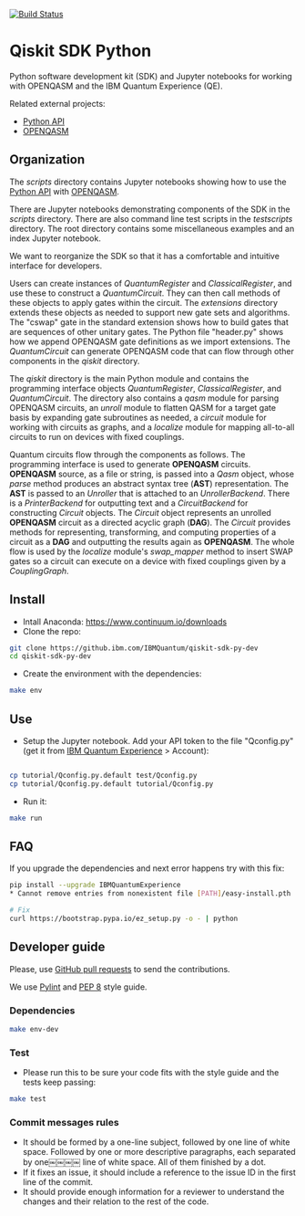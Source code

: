 [![Build Status](https://travis.ibm.com/IBMQuantum/qiskit-sdk-py-dev.svg?token=THSowrrt9aJckeWmgC4s&branch=master)](https://travis.ibm.com/IBMQuantum/qiskit-sdk-py-dev)

# Qiskit SDK Python

Python software development kit (SDK) and Jupyter notebooks for working with
OPENQASM and the IBM Quantum Experience (QE).

Related external projects:

- [Python API](https://github.com/IBM/qiskit-api-py)
- [OPENQASM](https://github.com/IBM/qiskit-openqasm)

## Organization

The *scripts* directory contains Jupyter notebooks showing how to use the
[Python API](https://github.com/IBM/qiskit-api-py) with
[OPENQASM](https://github.com/IBM/qiskit-openqasm).

There are Jupyter notebooks demonstrating components of
the SDK in the *scripts* directory. There are also command line test scripts
in the *testscripts* directory. The root directory contains some miscellaneous
examples and an index Jupyter notebook.

We want to reorganize the SDK so that it has a comfortable and intuitive
interface for developers.

Users can create instances of *QuantumRegister* and *ClassicalRegister*, and
use these to construct a *QuantumCircuit*. They can then call methods of these
objects to apply gates within the circuit. The *extensions* directory extends
these objects as needed to support new gate sets and algorithms. The "cswap"
gate in the standard extension shows how to build gates that are sequences of
other unitary gates. The Python file "header.py" shows how we append OPENQASM
gate definitions as we import extensions. The *QuantumCircuit* can generate
OPENQASM code that can flow through other components in the *qiskit* directory.

The *qiskit* directory is the main Python module and contains the programming
interface objects *QuantumRegister*, *ClassicalRegister*, and *QuantumCircuit*.
The directory also contains a *qasm* module for parsing OPENQASM circuits,
an *unroll* module to flatten QASM for a target gate basis by expanding
gate subroutines as needed, a *circuit* module for working with circuits as
graphs, and a *localize* module for mapping all-to-all circuits to run on
devices with fixed couplings.

Quantum circuits flow through the components as follows. The programming
interface is used to generate **OPENQASM** circuits. **OPENQASM** source,
as a file or string, is passed into a *Qasm* object, whose *parse* method
produces an abstract syntax tree (**AST**) representation. The **AST** is
passed to an *Unroller* that is attached to an *UnrollerBackend*. There is
a *PrinterBackend* for outputting text and a *CircuitBackend* for constructing *Circuit* objects. The *Circuit* object represents an unrolled **OPENQASM**
circuit as a directed acyclic graph (**DAG**). The *Circuit* provides methods
for representing, transforming, and computing properties of a circuit as a
**DAG** and outputting the results again as **OPENQASM**. The whole flow is
used by the *localize* module's *swap_mapper* method to insert SWAP gates
so a circuit can execute on a device with fixed couplings given by a
*CouplingGraph*.

## Install

- Intall Anaconda: https://www.continuum.io/downloads
- Clone the repo:

```sh
git clone https://github.ibm.com/IBMQuantum/qiskit-sdk-py-dev
cd qiskit-sdk-py-dev
```

- Create the environment with the dependencies:

```sh
make env
```

## Use

- Setup the Jupyter notebook. Add your API token to the file "Qconfig.py" (get it from [IBM Quantum Experience](https://quantumexperience.ng.bluemix.net) > Account):

```sh

cp tutorial/Qconfig.py.default test/Qconfig.py
cp tutorial/Qconfig.py.default tutorial/Qconfig.py
```

- Run it:

```sh
make run
```

## FAQ

If you upgrade the dependencies and next error happens try with this fix:

```sh
pip install --upgrade IBMQuantumExperience
* Cannot remove entries from nonexistent file [PATH]/easy-install.pth

# Fix
curl https://bootstrap.pypa.io/ez_setup.py -o - | python
```

## Developer guide

Please, use [GitHub pull requests](https://help.github.com/articles/using-pull-requests) to send the contributions.

We use [Pylint](https://www.pylint.org) and [PEP 8](https://www.python.org/dev/peps/pep-0008) style guide.


### Dependencies

```sh
make env-dev
```

### Test

- Please run this to be sure your code fits with the style guide and the tests keep passing:

```sh
make test
```

### Commit messages rules

- It should be formed by a one-line subject, followed by one line of white space. Followed by one or more descriptive paragraphs, each separated by one￼￼￼￼ line of white space. All of them finished by a dot.
- If it fixes an issue, it should include a reference to the issue ID in the first line of the commit.
- It should provide enough information for a reviewer to understand the changes and their relation to the rest of the code.
